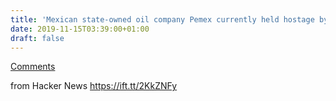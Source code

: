 ```yaml
---
title: 'Mexican state-owned oil company Pemex currently held hostage by ransomware'
date: 2019-11-15T03:39:00+01:00
draft: false
---
```


[Comments](https://news.ycombinator.com/item?id=21541592)  
  
from Hacker News https://ift.tt/2KkZNFy